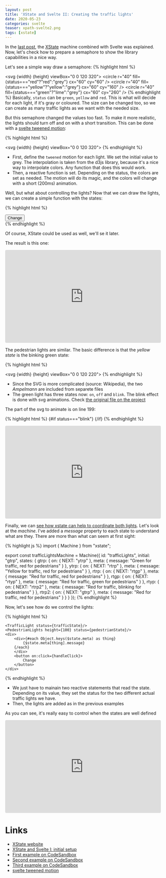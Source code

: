 ```yaml
---
layout: post
title: 'XState and Svelte II: Creating the traffic lights'
date: 2020-05-23
categories: svelte
teaser: xpath-svelte2.png
tags: [xstate]
---
```


In the [last post][last_post], the [XState][xstate] machine combined with Svelte was explained.
Now, let's check how to prepare a semaphore to show the library capabilities in a nice way.

Let's see a simple way draw a semaphore:
{% highlight html %}

<script>
    export let width = 150;
    export let height = 150;
    export let status = "green";
</script>

<svg {width} {height} viewBox="0 0 120 320">
<rect x="10" y="10"  width="100" height="300" rx="10" ry="10" stroke-width="10" stroke="black" />
<circle r="40" fill={status==="red"?"red":"grey"} cx="60" cy="60" />
<circle r="40" fill={status==="yellow"?"yellow":"grey"} cx="60" cy="160" />
<circle r="40" fill={status==="green"?"lime":"grey"} cx="60" cy="260" />
</svg>
{% endhighlight %}
Basically, `status` can be `green`, `yellow` and `red`. This is what will decide for each light, if it's gray or coloured. The size can be changed too, so we can create as many traffic lights as we want with the needed size.

But this semaphore changed the values too fast. To make it more realistic, the lights should turn off and on with a short transition. This can be done with a [svelte tweened motion][tweened]:

{% highlight html %}

<script>
  import { interpolateLab } from "d3-interpolate";
  import { tweened } from "svelte/motion";
  export let width = 150;
  export let height = 150;
  export let status = "green";

  const colorRed = tweened("rgb(128,128,128)", {
    duration: 200,
    interpolate: interpolateLab
  });

  const colorYellow = tweened("rgb(128,128,128)", {
    duration: 200,
    interpolate: interpolateLab
  });

  const colorGreen = tweened("rgb(128,128,128)", {
    duration: 200,
    interpolate: interpolateLab
  });

  $: switch (status) {
    case "green":
      colorYellow.set("rgb(128,128,128)");
      colorGreen.set("rgb(0, 255, 0)");
      colorRed.set("rgb(128,128,128)");
      break;
    case "yellow":
      colorYellow.set("rgb(255, 255, 0)");
      colorGreen.set("rgb(128,128,128)");
      colorRed.set("rgb(128,128,128)");
      break;
    case "red":
      colorYellow.set("rgb(128,128,128)");
      colorGreen.set("rgb(128,128,128)");
      colorRed.set("rgb(255, 0, 0)");
      break;
  }
</script>

<svg {width} {height} viewBox="0 0 120 320">
<rect x="10" y="10"  width="100" height="300" rx="10" ry="10" stroke-width="10" stroke="black" />
<circle r="40" fill={$colorRed} cx="60" cy="60" />
<circle r="40" fill={$colorYellow} cx="60" cy="160" />
<circle r="40" fill={$colorGreen} cx="60" cy="260" />
</svg>
{% endhighlight %}

- First, define the `tweened` motion for each light. We set the initial value to grey. The interpolation is taken from the d3js library, because it's a nice way to interpolate colors. Any function that does this would work.
- Then, a reactive function is set. Depending on the status, the colors are set as needed. The motion will do its magic, and the colors will change with a short (200ms) animation.

Well, but what about controlling the lights? Now that we can draw the lights, we can create a simple function with the states:

{% highlight html %}

<script>
	import TrafficLight from "./TrafficLight.svelte";
	import TrafficLightAnimated from "./TrafficLightAnimated.svelte";
	let status = "green";

	function handleClick() {
	  switch (status) {
	    case "green":
	      status = "yellow";
	      break;
	    case "yellow":
	      status = "red";
	      break;
	    case "red":
	      status = "green";
	      break;
	    default:
	      throw new Error(`Bad status: ${status}`);
	  }
	}
</script>
<main>
	<button on:click={handleClick}>
		Change
	</button>
	<TrafficLight status={status}/>
	<TrafficLightAnimated status={status}/>
</main>
{% endhighlight %}

Of course, XState could be used as well, we'll se it later.

The result is this one:

<iframe
     src="https://codesandbox.io/embed/traffic-lights-the-lights-ohnru?fontsize=14&hidenavigation=1&theme=dark"
     style="width:100%; height:300px; border:0; border-radius: 4px; overflow:hidden;"
     title="traffic-lights-the-lights"
     allow=""
     sandbox="allow-forms allow-modals allow-popups allow-presentation allow-same-origin allow-scripts"
   ></iframe>

The pedestrian lights are similar. The basic difference is that the _yellow state_ is the binking green state:

{% highlight html %}

<script>
   import AmpelmannGrun from "./AmpelmannGrun.svelte";
   import AmpelmannRot from "./AmpelmannRot.svelte";
   export let width = 150;
   export let height = 150;
   export let status = "green";

   $: greenStatus =
     status === "green" ? "on" : status === "yellow" ? "blink" : "off";
   $: redStatus = status === "red" ? "on" : "off";
</script>

<svg {width} {height} viewBox="0 0 120 220">
<rect x="10" y="10"  width="100" height="200" rx="10" ry="10" stroke-width="10" stroke="black" />
<circle r="40" fill="#555555" cx="60" cy="60" />
<g transform="translate(23, 25)">
<AmpelmannRot status={redStatus} width="70" height="70"/>
</g>
<circle r="40" fill="#555555" cx="60" cy="160" />
<g transform="translate(28, 125)">
<AmpelmannGrun status={greenStatus} width="70" height="70"/>
</g>
</svg>
{% endhighlight %}

- Since the SVG is more complicated (source: Wikipedia), the two _Ampelmann_ are included from separete files
- The green light has three states now: `on`, `off` and `blink`. The blink effect is done with svg animations. Check [the original file on the project][codesandbox_2]

The part of the svg to animate is on line 199:

{% highlight html %}
{#if status==="blink"}
<animate attributeName="stop-color" values="{color1}; {colorGrey1}; {color1}" dur="1s" repeatCount="indefinite"></animate>
{/if}
{% endhighlight %}

 <iframe
     src="https://codesandbox.io/embed/traffic-lights-pedestrian-1ky4d?autoresize=1&fontsize=14&hidenavigation=1&theme=dark"
     style="width:100%; height:300px; border:0; border-radius: 4px; overflow:hidden;"
     title="traffic-lights-pedestrian"
     allow="accelerometer; ambient-light-sensor; camera; encrypted-media; geolocation; gyroscope; hid; microphone; midi; payment; usb; vr; xr-spatial-tracking"
     sandbox="allow-forms allow-modals allow-popups allow-presentation allow-same-origin allow-scripts"
   ></iframe>

Finally, we can [see how xstate can help to coordinate both lights][codesandbox_3]. Let's look at the _machine_. I've added a _message_ property to each state to understand what are they. There are more than what can seem at first sight:

{% highlight js %}
import { Machine } from "xstate";

export const trafficLightsMachine = Machine({
id: "trafficLights",
initial: "gtrp",
states: {
gtrp: {
on: { NEXT: "ytrp" },
meta: {
message: "Green for traffic, red for pedestrians"
}
},
ytrp: {
on: { NEXT: "rtrp" },
meta: {
message: "Yellow for traffic, red for pedestrians"
}
},
rtrp: {
on: { NEXT: "rtgp" },
meta: {
message: "Red for traffic, red for pedestrians"
}
},
rtgp: {
on: { NEXT: "rtyp" },
meta: {
message: "Red for traffic, green for pedestrians"
}
},
rtyp: {
on: { NEXT: "rtrp2" },
meta: {
message: "Red for traffic, blinking for pedestrians"
}
},
rtrp2: {
on: { NEXT: "gtrp" },
meta: {
message: "Red for traffic, red for pedestrians"
}
}
}
});
{% endhighlight %}

Now, let's see how do we control the lights:

{% highlight html %}

<script>
		import TrafficLight from "./TrafficLight.svelte";
		import PedestrianLights from "./PedestrianLights.svelte";
		import { useMachine } from "./useMachine";
		import { trafficLightsMachine } from "./trafficLightsMachine";

		const { state, send } = useMachine(trafficLightsMachine);
		function handleClick() {
		  send("NEXT");
		}
		$: trafficState =
		  $state.value.indexOf("gt") >= 0
		    ? "green"
		    : $state.value.indexOf("yt") >= 0
		    ? "yellow"
		    : "red";

		$: pedestrianState =
		  $state.value.indexOf("gp") >= 0
		    ? "green"
		    : $state.value.indexOf("yp") >= 0
		    ? "yellow"
		    : "red";
</script>
<main>

    <TrafficLight status={trafficState}/>
    <PedestrianLights height={100} status={pedestrianState}/>
    <div>
    	<div>{#each Object.keys($state.meta) as thing}
    		{$state.meta[thing].message}
    	{/each}
    	</div>
    	<button on:click={handleClick}>
    		Change
    	</button>
    </div>

</main>

<style>
</style>

{% endhighlight %}

- We just have to mainain two reactive statements that read the state. Depending on its value, they set the status for the two different actual traffic lights we have.
- Then, the lights are added as in the previous examples

As you can see, it's really easy to control when the states are well defined

<iframe
     src="https://codesandbox.io/embed/traffic-lights-state-nodes-9w9n6?fontsize=14&hidenavigation=1&theme=dark"
     style="width:100%; height:300px; border:0; border-radius: 4px; overflow:hidden;"
     title="traffic-lights-state-nodes"
     allow="accelerometer; ambient-light-sensor; camera; encrypted-media; geolocation; gyroscope; hid; microphone; midi; payment; usb; vr; xr-spatial-tracking"
     sandbox="allow-forms allow-modals allow-popups allow-presentation allow-same-origin allow-scripts"
   ></iframe>

# Links

- [XState website][xstate]
- [XState and Svelte I: initial setup][last_post]
- [First example on CodeSandbox][codesandbox_1]
- [Second example on CodeSandbox][codesandbox_2]
- [Third example on CodeSandbox][codesandbox_3]
- [svelte tweened motion][tweened]

[xstate]: https://xstate.js.org/
[last_post]: /svelte/2020/04/08/gpujs-example.html
[codesandbox_1]: https://codesandbox.io/s/traffic-lights-the-lights-ohnru
[codesandbox_2]: https://codesandbox.io/s/traffic-lights-pedestrian-1ky4d?file=/App.svelte
[codesandbox_3]: https://codesandbox.io/s/traffic-lights-state-nodes-9w9n6?file=/App.svelte
[tweened]: https://svelte.dev/tutorial/tweened
